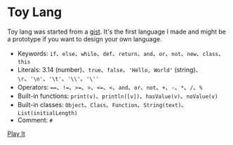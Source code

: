 # Toy Lang

Toy lang was started from a [gist](https://gist.github.com/JustinSDK/9c38136b90137387ad3518d4e99d15ba). It's the first language I made and might be a prototype if you want to design your own language.

- Keywords: `if`、`else`、`while`、`def`、`return`、`and`、`or`、`not`、`new`、`class`、`this`
- Literals: 3.14 (number)、`true`、`false`、`'Hello, World'` (string)、`\r`、`'\n'`、`'\t'`、`'\\'`、`'\''`
- Operators: `==`、`!=`、`>=`、`>`、`<=`、`<`、`and`、`or`、`not`、`+`、`-`、`*`、`/`、`%`
- Built-in functions: `print(v)`、`println([v])`、`hasValue(v)`、`noValue(v)`
- Built-in classes: `Object`、`Class`、`Function`、`String(text)`、`List(initialLength)`
- Comment: `#`

[Play It](https://openhome.cc/Gossip/Computation/toy_lang/)
